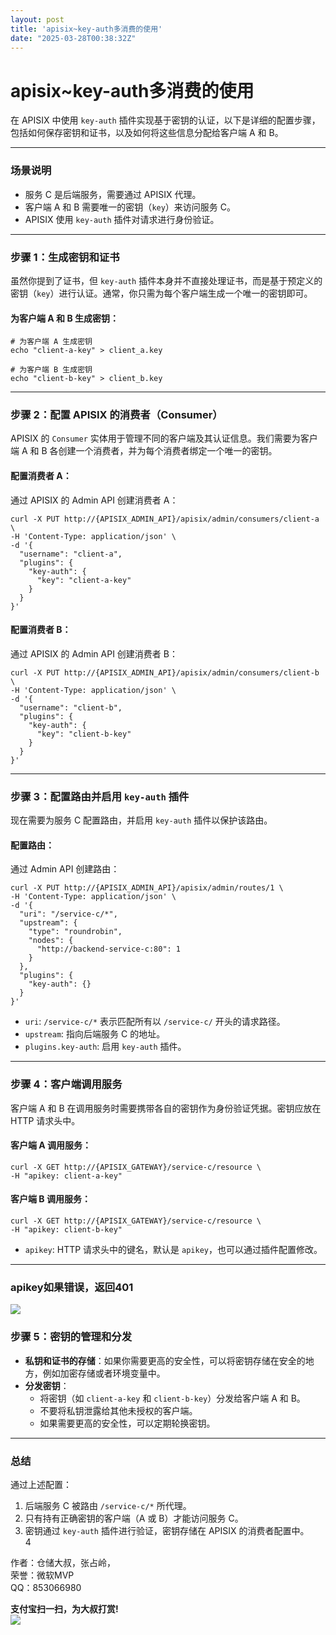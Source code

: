 ```yaml
---
layout: post
title: 'apisix~key-auth多消费的使用'
date: "2025-03-28T00:38:32Z"
---
```

apisix~key-auth多消费的使用
=====================

在 APISIX 中使用 `key-auth` 插件实现基于密钥的认证，以下是详细的配置步骤，包括如何保存密钥和证书，以及如何将这些信息分配给客户端 A 和 B。

* * *

### **场景说明**

*   服务 C 是后端服务，需要通过 APISIX 代理。
*   客户端 A 和 B 需要唯一的密钥（`key`）来访问服务 C。
*   APISIX 使用 `key-auth` 插件对请求进行身份验证。

* * *

### **步骤 1：生成密钥和证书**

虽然你提到了证书，但 `key-auth` 插件本身并不直接处理证书，而是基于预定义的密钥（`key`）进行认证。通常，你只需为每个客户端生成一个唯一的密钥即可。

#### 为客户端 A 和 B 生成密钥：

    # 为客户端 A 生成密钥
    echo "client-a-key" > client_a.key
    
    # 为客户端 B 生成密钥
    echo "client-b-key" > client_b.key
    

* * *

### **步骤 2：配置 APISIX 的消费者（Consumer）**

APISIX 的 `Consumer` 实体用于管理不同的客户端及其认证信息。我们需要为客户端 A 和 B 各创建一个消费者，并为每个消费者绑定一个唯一的密钥。

#### 配置消费者 A：

通过 APISIX 的 Admin API 创建消费者 A：

    curl -X PUT http://{APISIX_ADMIN_API}/apisix/admin/consumers/client-a \
    -H 'Content-Type: application/json' \
    -d '{
      "username": "client-a",
      "plugins": {
        "key-auth": {
          "key": "client-a-key"
        }
      }
    }'
    

#### 配置消费者 B：

通过 APISIX 的 Admin API 创建消费者 B：

    curl -X PUT http://{APISIX_ADMIN_API}/apisix/admin/consumers/client-b \
    -H 'Content-Type: application/json' \
    -d '{
      "username": "client-b",
      "plugins": {
        "key-auth": {
          "key": "client-b-key"
        }
      }
    }'
    

* * *

### **步骤 3：配置路由并启用 `key-auth` 插件**

现在需要为服务 C 配置路由，并启用 `key-auth` 插件以保护该路由。

#### 配置路由：

通过 Admin API 创建路由：

    curl -X PUT http://{APISIX_ADMIN_API}/apisix/admin/routes/1 \
    -H 'Content-Type: application/json' \
    -d '{
      "uri": "/service-c/*",
      "upstream": {
        "type": "roundrobin",
        "nodes": {
          "http://backend-service-c:80": 1
        }
      },
      "plugins": {
        "key-auth": {}
      }
    }'
    

*   `uri`: `/service-c/*` 表示匹配所有以 `/service-c/` 开头的请求路径。
*   `upstream`: 指向后端服务 C 的地址。
*   `plugins.key-auth`: 启用 `key-auth` 插件。

* * *

### **步骤 4：客户端调用服务**

客户端 A 和 B 在调用服务时需要携带各自的密钥作为身份验证凭据。密钥应放在 HTTP 请求头中。

#### 客户端 A 调用服务：

    curl -X GET http://{APISIX_GATEWAY}/service-c/resource \
    -H "apikey: client-a-key"
    

#### 客户端 B 调用服务：

    curl -X GET http://{APISIX_GATEWAY}/service-c/resource \
    -H "apikey: client-b-key"
    

*   `apikey`: HTTP 请求头中的键名，默认是 `apikey`，也可以通过插件配置修改。

* * *

### apikey如果错误，返回401

![](https://img2024.cnblogs.com/blog/118538/202503/118538-20250327111320205-2051233425.png)

### **步骤 5：密钥的管理和分发**

*   **私钥和证书的存储**：如果你需要更高的安全性，可以将密钥存储在安全的地方，例如加密存储或者环境变量中。
*   **分发密钥**：
    *   将密钥（如 `client-a-key` 和 `client-b-key`）分发给客户端 A 和 B。
    *   不要将私钥泄露给其他未授权的客户端。
    *   如果需要更高的安全性，可以定期轮换密钥。

* * *

### **总结**

通过上述配置：

1.  后端服务 C 被路由 `/service-c/*` 所代理。
2.  只有持有正确密钥的客户端（A 或 B）才能访问服务 C。
3.  密钥通过 `key-auth` 插件进行验证，密钥存储在 APISIX 的消费者配置中。  
    4

作者：仓储大叔，张占岭，  
荣誉：微软MVP  
QQ：853066980

**支付宝扫一扫，为大叔打赏!**  
![](https://images.cnblogs.com/cnblogs_com/lori/237884/o_IMG_7144.JPG)